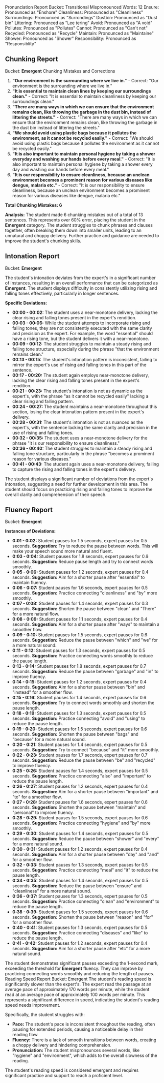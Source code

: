 Pronunciation Report
Bucket: Transitional
Mispronounced Words: 12
Ensure: Pronounced as "Enshore"
Cleanliness: Pronounced as "Cleanliness"
Surroundings: Pronounced as "Surrondings"
Dustbin: Pronounced as "Dust bin"
Littering: Pronounced as "Lee tering"
Avoid: Pronounced as "A void"
Pollutes: Pronounced as "Pollutes"
Cannot: Pronounced as "Can't not"
Recycled: Pronounced as "Recycle"
Maintain: Pronounced as "Maintaine"
Shower: Pronounced as "Shower"
Responsibility: Pronounced as "Responsiblity" 
## Chunking Report
Bucket: **Emergent**
Chunking Mistakes and Corrections

1. **"Our environment is the surrounding where we live in."** -  Correct: "Our environment is the surrounding where we live in."
2. **"It is essential to maintain clean lines by keeping our surroundings clean."** - Correct: "It is essential to maintain cleanliness by keeping our surroundings clean."
3. **"There are many ways in which we can ensure that the environment remains clean, like throwing the garbage in the dust bin, instead of littering the streets."** - Correct: "There are many ways in which we can ensure that the environment remains clean, like throwing the garbage in the dust bin instead of littering the streets."
4. **"We should avoid using plastic bags because it pollutes the environment, as it cannot be recycled easily."** - Correct: "We should avoid using plastic bags because it pollutes the environment as it cannot be recycled easily."
5. **"It is also important to maintain personal hygiene by taking a shower everyday and washing our hands before every meal."** - Correct: "It is also important to maintain personal hygiene by taking a shower every day and washing our hands before every meal."
6. **"It is our responsibility to ensure cleanliness, because an unclean environment becomes a prominent reason for various diseases like dengue, malaria etc."** - Correct: "It is our responsibility to ensure cleanliness, because an unclean environment becomes a prominent reason for various diseases like dengue, malaria etc."

**Total Chunking Mistakes: 6**

**Analysis:** The student made 6 chunking mistakes out of a total of 13 sentences. This represents over 60% error, placing the student in the **Emergent** category. The student struggles to chunk phrases and clauses together, often breaking them down into smaller units, leading to an unnatural and choppy delivery. Further practice and guidance are needed to improve the student's chunking skills. 
## Intonation Report
Bucket: **Emergent**

The student's intonation deviates from the expert's in a significant number of instances, resulting in an overall performance that can be categorized as **Emergent**. The student displays difficulty in consistently utilizing rising and falling tones effectively, particularly in longer sentences.

**Specific Deviations:**

* **00:00 - 00:02:** The student uses a near-monotone delivery, lacking the clear rising and falling tones present in the expert's rendition. 
* **00:03 - 00:06:** While the student attempts to incorporate rising and falling tones, they are not consistently executed with the same clarity and precision as the expert. For example, the word "essential" should have a rising tone, but the student delivers it with a near-monotone. 
* **00:09 - 00:12:** The student struggles to maintain a steady rising and falling tone structure, especially during the phrase "that the environment remains clean."
* **00:13 - 00:15:** The student's intonation pattern is inconsistent, failing to mirror the expert's use of rising and falling tones in this part of the sentence.
* **00:17 - 00:20:** The student again employs near-monotone delivery, lacking the clear rising and falling tones present in the expert's rendition.
* **00:21 - 00:23:** The student's intonation is not as dynamic as the expert's, with the phrase "as it cannot be recycled easily" lacking a clear rising and falling pattern.
* **00:24 - 00:27:** The student maintains a near-monotone throughout this section, losing the clear intonation pattern present in the expert's delivery. 
* **00:28 - 00:31:** The student's intonation is not as nuanced as the expert's, with the sentence lacking the same clarity and precision in the use of rising and falling tones.
* **00:32 - 00:35:** The student uses a near-monotone delivery for the phrase "It is our responsibility to ensure cleanliness."
* **00:36 - 00:40:** The student struggles to maintain a steady rising and falling tone structure, particularly in the phrase "becomes a prominent reason for various diseases."
* **00:41 - 00:43:**  The student again uses a near-monotone delivery, failing to capture the rising and falling tones in the expert's delivery.

The student displays a significant number of deviations from the expert's intonation, suggesting a need for further development in this area. The student should focus on practicing rising and falling tones to improve the overall clarity and comprehension of their speech. 
## Fluency Report
Bucket: **Emergent**

**Instances of Deviations:**

* **0:01 - 0:02:** Student pauses for 1.5 seconds, expert pauses for 0.5 seconds. **Suggestion:** Try to reduce the pause between words. This will make your speech sound more natural and fluent.
* **0:03 - 0:04:** Student pauses for 1.8 seconds, expert pauses for 0.6 seconds. **Suggestion:** Reduce pause length and try to connect words smoothly.
* **0:05 - 0:06:** Student pauses for 1.2 seconds, expert pauses for 0.4 seconds. **Suggestion:** Aim for a shorter pause after "essential" to maintain fluency.
* **0:06 - 0:07:** Student pauses for 1.6 seconds, expert pauses for 0.5 seconds. **Suggestion:** Practice connecting "cleanliness" and "by" more smoothly.
* **0:07 - 0:08:** Student pauses for 1.4 seconds, expert pauses for 0.3 seconds. **Suggestion:** Shorten the pause between "clean" and "There" for a more natural flow.
* **0:08 - 0:09:** Student pauses for 1.1 seconds, expert pauses for 0.4 seconds. **Suggestion:** Aim for a shorter pause after "ways" to maintain a smoother flow.
* **0:09 - 0:10:** Student pauses for 1.5 seconds, expert pauses for 0.6 seconds. **Suggestion:** Reduce the pause between "which" and "we" for a more natural sound.
* **0:11 - 0:12:** Student pauses for 1.3 seconds, expert pauses for 0.5 seconds. **Suggestion:** Practice connecting words smoothly to reduce the pause length.
* **0:13 - 0:14:** Student pauses for 1.8 seconds, expert pauses for 0.7 seconds. **Suggestion:** Reduce the pause between "garbage" and "in" to improve fluency.
* **0:14 - 0:15:** Student pauses for 1.2 seconds, expert pauses for 0.4 seconds. **Suggestion:** Aim for a shorter pause between "bin" and "instead" for a smoother flow.
* **0:15 - 0:16:** Student pauses for 1.4 seconds, expert pauses for 0.6 seconds. **Suggestion:** Try to connect words smoothly and shorten the pause length.
* **0:18 - 0:19:** Student pauses for 1.3 seconds, expert pauses for 0.5 seconds. **Suggestion:** Practice connecting "avoid" and "using" to reduce the pause length.
* **0:19 - 0:20:** Student pauses for 1.5 seconds, expert pauses for 0.6 seconds. **Suggestion:** Shorten the pause between "bags" and "because" for a more natural sound.
* **0:20 - 0:21:** Student pauses for 1.4 seconds, expert pauses for 0.5 seconds. **Suggestion:** Try to connect "because" and "it" more smoothly.
* **0:22 - 0:23:** Student pauses for 1.7 seconds, expert pauses for 0.7 seconds. **Suggestion:** Reduce the pause between "be" and "recycled" to improve fluency.
* **0:25 - 0:26:** Student pauses for 1.4 seconds, expert pauses for 0.5 seconds. **Suggestion:** Practice connecting "also" and "important" to reduce the pause length.
* **0:26 - 0:27:** Student pauses for 1.2 seconds, expert pauses for 0.4 seconds. **Suggestion:** Aim for a shorter pause between "important" and "to" for a smoother flow.
* **0:27 - 0:28:** Student pauses for 1.6 seconds, expert pauses for 0.6 seconds. **Suggestion:** Shorten the pause between "maintain" and "personal" to improve fluency.
* **0:28 - 0:29:** Student pauses for 1.5 seconds, expert pauses for 0.6 seconds. **Suggestion:** Practice connecting "hygiene" and "by" more smoothly.
* **0:29 - 0:30:** Student pauses for 1.4 seconds, expert pauses for 0.5 seconds. **Suggestion:** Reduce the pause between "shower" and "every" for a more natural sound.
* **0:30 - 0:31:** Student pauses for 1.2 seconds, expert pauses for 0.4 seconds. **Suggestion:** Aim for a shorter pause between "day" and "and" for a smoother flow.
* **0:32 - 0:33:** Student pauses for 1.3 seconds, expert pauses for 0.5 seconds. **Suggestion:** Practice connecting "meal" and "it" to reduce the pause length.
* **0:34 - 0:35:** Student pauses for 1.4 seconds, expert pauses for 0.5 seconds. **Suggestion:** Reduce the pause between "ensure" and "cleanliness" for a more natural sound.
* **0:36 - 0:37:** Student pauses for 1.3 seconds, expert pauses for 0.5 seconds. **Suggestion:** Practice connecting "clean" and "environment" to reduce the pause length.
* **0:38 - 0:39:** Student pauses for 1.5 seconds, expert pauses for 0.6 seconds. **Suggestion:** Shorten the pause between "reason" and "for" for a smoother flow.
* **0:40 - 0:41:** Student pauses for 1.3 seconds, expert pauses for 0.5 seconds. **Suggestion:** Practice connecting "diseases" and "like" to reduce the pause length.
* **0:41 - 0:42:** Student pauses for 1.2 seconds, expert pauses for 0.4 seconds. **Suggestion:** Aim for a shorter pause after "etc" for a more natural sound.

The student demonstrates significant pauses exceeding the 1-second mark, exceeding the threshold for **Emergent** fluency.  They can improve by practicing connecting words smoothly and reducing the length of pauses.
Reading Speed Report
Bucket: Emergent
The student's reading speed is significantly slower than the expert's. The expert read the passage at an average pace of approximately 170 words per minute, while the student read at an average pace of approximately 100 words per minute. This represents a significant difference in speed, indicating the student's reading speed needs improvement. 

Specifically, the student struggles with:

* **Pace:**  The student's pace is inconsistent throughout the reading, often pausing for extended periods, causing a noticeable delay in their reading flow.
* **Fluency:** There is a lack of smooth transitions between words, creating a choppy delivery and hindering comprehension. 
* **Pronunciation:** The student mispronounces several words, like "hygiene" and "environment", which adds to the overall slowness of the reading.

The student's reading speed is considered emergent and requires significant practice and support to reach a proficient level. 
